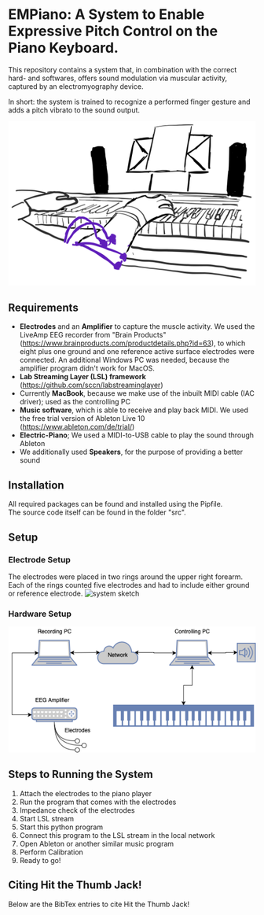 # EMPiano: A System to Enable Expressive Pitch Control on the Piano Keyboard.

This repository contains a system that, in combination with the correct hard- and softwares, offers sound modulation via muscular activity, captured by an electromyography device.

In short: the system is trained to recognize a performed finger gesture and adds a pitch vibrato to the sound output.

![system sketch](./pics/figures_teaser_new.png)

##  Requirements

- **Electrodes** and an **Amplifier** to capture the muscle activity. We used the LiveAmp EEG recorder from "Brain Products" (https://www.brainproducts.com/productdetails.php?id=63), to which eight plus one ground and one reference active surface electrodes were connected. An additional Windows PC was needed, because the amplifier program didn't work for MacOS.
- **Lab Streaming Layer (LSL) framework** (https://github.com/sccn/labstreaminglayer)
- Currently **MacBook**, because we make use of the inbuilt MIDI cable (IAC driver); used as the controlling PC
- **Music software**, which is able to receive and play back MIDI. We used the free trial version of Ableton Live 10 (https://www.ableton.com/de/trial/)
- **Electric-Piano**; We used a MIDI-to-USB cable to play the sound through Ableton
- We additionally used **Speakers**, for the purpose of providing a better sound

## Installation

All required packages can be found and installed using the Pipfile.  
The source code itself can be found in the folder "src".

## Setup

### Electrode Setup
The electrodes were placed in two rings around the upper right forearm. Each of the rings counted five electrodes and had to include either ground or reference electrode.
![system sketch](./pics/figures_electrode_ring.JPG)

### Hardware Setup
![system sketch](./pics/fullSetup.png)

## Steps to Running the System
1. Attach the electrodes to the piano player
2. Run the program that comes with the electrodes
3. Impedance check of the electrodes
4. Start LSL stream
5. Start this python program
6. Connect this program to the LSL stream in the local network
7. Open Ableton or another similar music program
8. Perform Calibration
9. Ready to go!

## Citing Hit the Thumb Jack!

Below are the BibTex entries to cite Hit the Thumb Jack!